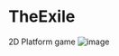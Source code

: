 # TheExile
 2D Platform game
![image](https://github.com/5yamach5/TheExile/assets/163719893/aead7359-ad0b-4591-950f-4b0bb0c24e49)
